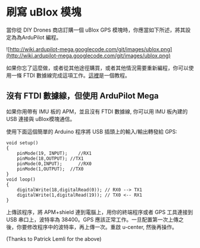 # 刷寫 uBlox 模塊 #
當你從 DIY Drones 商店訂購一個 uBlox GPS 模塊時，你應當如下所述，將其設定為為ArduPilot 編程。

![http://wiki.ardupilot-mega.googlecode.com/git/images/ublox.png](http://wiki.ardupilot-mega.googlecode.com/git/images/ublox.png)

如果你忘了這麼做，或者從其他途徑購買，或者其他情況需要重新編程，你可以使用一條 FTDI 數據線完成這項工作。[這裡](http://diydrones.com/profiles/blog/show?id=705844%3ABlogPost%3A148030&commentId=705844%3AComment%3A148074)是一個教程。

## 沒有 FTDI 數據線，但使用 ArduPilot Mega ##

如果你用帶有 IMU 板的 APM，並且沒有 FTDI 數據線, 你可以用 IMU 板內建的 USB 連接與 uBlox模塊通信。

使用下面這個簡單的 Arduino 程序將 USB 插頭上的輸入/輸出轉發給 GPS:
```
void setup()
{
	pinMode(19, INPUT);    //RX1
	pinMode(18,OUTPUT); //TX1
	pinMode(0,INPUT);      //RX0
	pinMode(1,OUTPUT);  //TX0
}
void loop()
{
	digitalWrite(18,digitalRead(0)); // RX0 --> TX1
	digitalWrite(1,digitalRead(19)); // TX0 <-- RX1
}
```
上傳該程序，將 APM+shield 連到電腦上，用你的終端程序或者 GPS 工具連接到 USB 串口上，波特率為 38400。GPS 應該正常工作。一旦配置第一次上傳之後，你要修改程序中的波特率，再上傳一次。重啟 u-center, 然後再操作。

(Thanks to Patrick Lemli for the above)